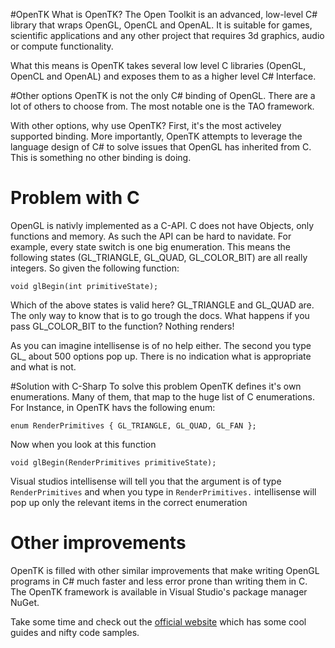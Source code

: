 #OpenTK
What is OpenTK? The Open Toolkit is an advanced, low-level C# library that wraps OpenGL, OpenCL and OpenAL. It is suitable for games, scientific applications and any other project that requires 3d graphics, audio or compute functionality.

What this means is OpenTK takes several low level C libraries (OpenGL, OpenCL and OpenAL) and exposes them to as a higher level C# Interface.

#Other options
OpenTK is not the only C# binding of OpenGL. There are a lot of others to choose from. The most notable one is the TAO framework.

With other options, why use OpenTK? First, it's the most activeley supported binding. More importantly, OpenTK attempts to leverage the language design of C# to solve issues that OpenGL has inherited from C. This is something no other binding is doing.

# Problem with C
OpenGL is nativly implemented as a C-API. C does not have Objects, only functions and memory. As such the API can be hard to navidate. For example, every state switch is one big enumeration. This means the following states (GL\_TRIANGLE, GL\_QUAD, GL\_COLOR\_BIT) are all really integers. So given the following function:

```
void glBegin(int primitiveState);
```

Which of the above states is valid here? GL\_TRIANGLE and GL\_QUAD are. The only way to know that is to go trough the docs. What happens if you pass GL\_COLOR\_BIT to the function? Nothing renders!

As you can imagine intellisense is of no help either. The second you type GL\_ about 500 options pop up. There is no indication what is appropriate and what is not.

#Solution with C-Sharp
To solve this problem OpenTK defines it's own enumerations. Many of them, that map to the huge list of C enumerations. For Instance, in OpenTK havs the following enum:

```
enum RenderPrimitives { GL_TRIANGLE, GL_QUAD, GL_FAN };
```

Now when you look at this function

```
void glBegin(RenderPrimitives primitiveState);
```

Visual studios intellisense will tell you that the argument is of type ```RenderPrimitives``` and when you type in ```RenderPrimitives.``` intellisense will pop up only the relevant items in the correct enumeration

# Other improvements
OpenTK is filled with other similar improvements that make writing OpenGL programs in C# much faster and less error prone than writing them in C. The OpenTK framework is available in Visual Studio's package manager NuGet.

Take some time and check out the [official website](http://www.opentk.com/) which has some cool guides and nifty code samples.